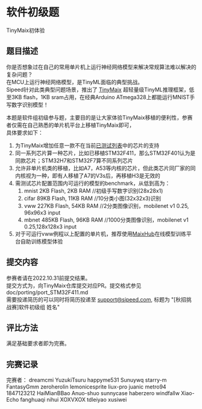 # 软件初级题
TinyMaix初体验

## 题目描述
你是否想象过在自己的常用单片机上运行神经网络模型来解决常规算法难以解决的复杂问题？   
在MCU上运行神经网络模型，是TinyML面临的典型挑战。    
Sipeed针对此类典型问题场景，推出了 [TinyMaix](https://github.com/sipeed/TinyMaix) 超轻量级TinyML推理框架，低至3KB flash，1KB sram占用，在经典Arduino ATmega328上都能运行MNIST手写数字识别模型！  

本题是软件组初级参与题，主要目的是让大家体验TinyMaix移植的便利性，参赛者仅需在自己熟悉的单片机平台上移植TinyMaix即可，  
具体要求如下：
1. 为TinyMaix增加任意一款不在当前[已测试列表](https://github.com/sipeed/TinyMaix/blob/main/benchmark.md)中的芯片的支持
2. 同一系列芯片算一种芯片，比如已移植STM32F411，那么STM32F401认为是同款芯片；STM32H7和STM32F7算不同系列芯片
3. 允许非单片机类的移植，比如A7，A53等内核的芯片，但此类芯片同厂家的同内核视为一种，即有人移植了A7的V3s后，再移植H3是无效的
4. 需测试芯片配置范围内可运行的模型的benchmark，从低到高为：
   1. mnist   2KB Flash,  2KB RAM    //初级手写数字识别(28x28x1)
   2. cifar  89KB Flash, 11KB RAM    //10分类小图(32x32x3)识别
   3. vww   227KB Flash, 54KB RAM    //2分类图像识别，mobilenet v1 0.25, 96x96x3 input
   4. mbnet 485KB Flash, 96KB RAM    //1000分类图像识别，mobilenet v1 0.25,128x128x3 input
5. 对于可运行vww例程以上配置的单片机，推荐使用[MaixHub](https://www.maixhub.com/)在线模型训练平台自助训练模型体验

## 提交内容
参赛者请在2022.10.31前提交结果。   
提交方式为，向TinyMaix仓库提交对应PR。提交格式参见 doc/porting/port_STM32F411.md   
需要投递简历的可以同时将简历投递至 support@sipeed.com, 标题为 "[秋招挑战赛]软件初级组 姓名"  

## 评比方法
满足基础要求者即为完赛。  

## 完赛记录
完赛者：
dreamcmi
YuzukiTsuru 
happyme531 
Sunuywq 
starry-m
FantasyGmm 
zeroherolin 
lemonicesprite
liux-pro
juanic 
metro94
1847123212
HaiMianBBao 
Anuo-shuo 
sunnycase
haberzero
windfallw
Xiao-Echo
fanghuaqi
nihui
XOXVXOX
tdleiyao 
xusiwei 

